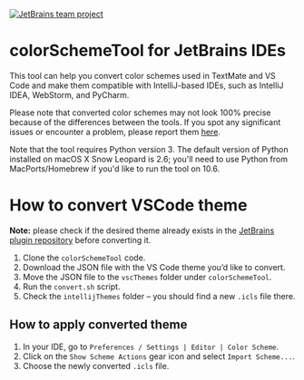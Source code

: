 [![JetBrains team project](http://jb.gg/badges/team.svg)](https://confluence.jetbrains.com/display/ALL/JetBrains+on+GitHub)
# colorSchemeTool for JetBrains IDEs
This tool can help you convert color schemes used in TextMate and VS Code and make them compatible with IntelliJ-based IDEs, such as IntelliJ IDEA, WebStorm, and PyCharm.

Please note that converted color schemes may not look 100% precise because of the differences between the tools. If you spot any significant issues or encounter a problem, please report them [here](https://github.com/JetBrains/colorSchemeTool/issues).

Note that the tool requires Python version 3. The default version of Python installed on macOS X Snow Leopard is 2.6; you'll need to use Python from MacPorts/Homebrew if you'd like to run the tool on 10.6.

# How to convert VSCode theme
**Note:** please check if the desired theme already exists in the [JetBrains plugin repository](https://plugins.jetbrains.com/) before converting it.
1. Clone the `colorSchemeTool` code.
2. Download the JSON file with the VS Code theme you’d like to convert.
3. Move the JSON file to the `vscThemes` folder under `colorSchemeTool`.
4. Run the `convert.sh` script.
5. Check the `intellijThemes` folder – you should find a new `.icls` file there.


## How to apply converted theme
1. In your IDE, go to `Preferences / Settings | Editor | Color Scheme`.
2. Click on the `Show Scheme Actions` gear icon and select `Import Scheme...`.
3. Choose the newly converted `.icls` file.
